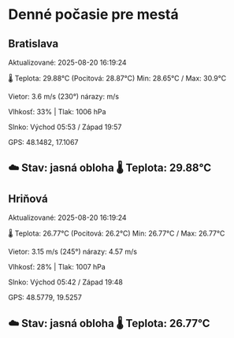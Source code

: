 ﻿# Denné počasie pre mestá

## Bratislava
Aktualizované: 2025-08-20 16:19:24

🌡️ Teplota: 29.88°C 
(Pocitová: 28.87°C)
Min: 28.65°C / Max: 30.9°C

Vietor: 3.6 m/s    (230°) 
nárazy:  m/s

Vlhkosť: 33% | Tlak: 1006 hPa

Slnko: Východ 05:53 / Západ 19:57

GPS: 48.1482, 17.1067

☁️ Stav: jasná obloha        🌡️ Teplota: 29.88°C
---

## Hriňová
Aktualizované: 2025-08-20 16:19:24

🌡️ Teplota: 26.77°C 
(Pocitová: 26.2°C)
Min: 26.77°C / Max: 26.77°C

Vietor: 3.15 m/s (245°)
nárazy: 4.57 m/s

Vlhkosť: 28% | Tlak: 1007 hPa

Slnko: Východ 05:42 / Západ 19:48

GPS: 48.5779, 19.5257

☁️ Stav: jasná obloha        🌡️ Teplota: 26.77°C
---
